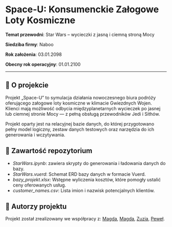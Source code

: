 # Space-U: Konsumenckie Załogowe Loty Kosmiczne
**Temat przewodni**: Star Wars – wycieczki z jasną i ciemną stroną Mocy

**Siedziba firmy**: Naboo

**Rok założenia**: 03.01.2098

**Obecny rok operacyjny**: 01.01.2100

--------------------------
## 🚀 O projekcie
Projekt „Space-U” to symulacja działania nowoczesnego biura podróży oferującego załogowe loty kosmiczne w klimacie Gwiezdnych Wojen. Klienci mają możliwość odbycia międzyplanetarnych wycieczek po jasnej lub ciemnej stronie Mocy — z pełną obsługą przewodników Jedi i Sithów.

Projekt oparty jest na relacyjnej bazie danych, do której przygotowano pełny model logiczny, zestaw danych testowych oraz narzędzia do ich generowania i wczytywania.

## 📁 Zawartość repozytorium
- *StarWars.ipynb*:	zawiera skrypty do generowania i ładowania danych do bazy.
- *StarWars.vuerd*:	Schemat ERD bazy danych w formacie Vuerd.
- *bazy_projekt.xlsx*:	Wstępne wyliczenia kosztów, które pomogły ustalić ceny oferowanych usług.
- *customer_names.csv*:	Lista imion i nazwisk potencjalnych klientów.

## 👥 Autorzy projektu
Projekt został zrealizowany we współpracy z: [Magda](https://github.com/MagdalenaSudol), [Magda](https://github.com/MagdalenaRys), [Zuzia](https://github.com/prog-zuzanna-sosnowska), [Peweł](https://github.com/Pawel-Stepien1).
